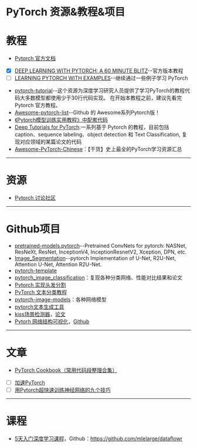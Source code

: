 # PyTorch 资源&amp;教程&amp;项目

<a name="9LVHi"></a>
# 教程

- [Pytorch 官方文档](https://pytorch-cn.readthedocs.io/zh/latest/)
- [x] [DEEP LEARNING WITH PYTORCH: A 60 MINUTE BLITZ](https://pytorch.org/tutorials/beginner/deep_learning_60min_blitz.html)--官方版本教程
- [ ] [LEARNING PYTORCH WITH EXAMPLES](https://pytorch.org/tutorials/beginner/pytorch_with_examples.html)--继续通过一些例子学习 PyTorch
- [pytorch-tutorial](https://github.com/yunjey/pytorch-tutorial)--这个资源为深度学习研究人员提供了学习PyTorch的教程代码大多数模型都使用少于30行代码实现。 在开始本教程之前，建议先看完 Pytorch 官方教程。
- [Awesome-pytorch-list](https://github.com/bharathgs/Awesome-pytorch-list)--Github 的 Awesome系列Pytorch版！
- [《Pytorch模型训练实用教程》中配套代码](https://github.com/tensor-yu/PyTorch_Tutorial)
- [Deep Tutorials for PyTorch](https://github.com/sgrvinod/Deep-Tutorials-for-PyTorch):一系列基于 Pytorch 的教程，目前包括 caption、sequence labeling、object detection 和 Text Classification, 复现对应领域的某篇论文的代码
- [Awesome-PyTorch-Chinese](https://github.com/INTERMT/Awesome-PyTorch-Chinese)：【干货】史上最全的PyTorch学习资源汇总

---

<a name="utBQ0"></a>
# 资源

- [Pytorch 讨论社区](https://discuss.pytorch.org/)

---

<a name="p8DCa"></a>
# Github项目

- [pretrained-models.pytorch](https://github.com/Cadene/pretrained-models.pytorch)--Pretrained ConvNets for pytorch: NASNet, ResNeXt, ResNet, InceptionV4, InceptionResnetV2, Xception, DPN, etc.
- [Image_Segmentation](https://github.com/LeeJunHyun/Image_Segmentation)--pytorch Implementation of U-Net, R2U-Net, Attention U-Net, Attention R2U-Net.
- [pytorch-template](https://github.com/lyakaap/pytorch-template)
- [pytorch_image_classification](https://github.com/hysts/pytorch_image_classification)：复现各种分类网络、性能对比结果和论文
- [Pytorch 实现头发分割](https://github.com/YBIGTA/pytorch-hair-segmentation)
- [PyTorch 文本分类教程](https://github.com/sgrvinod/a-PyTorch-Tutorial-to-Text-Classification)
- [pytorch-image-models](https://github.com/rwightman/pytorch-image-models)：各种网络模型
- [pytorch文本生成工具](https://github.com/asyml/texar-pytorch)
- [kiss场景检测器](https://github.com/amirziai/kissing-detector)，[论文](https://arxiv.org/abs/1906.01843)
- [Pytorh 网络结构可视化](https://mp.weixin.qq.com/s/EJDSJYsXAxBzVom3NSBRnA)，[Github](https://github.com/microsoft/tensorwatch)

---

<a name="0EbAq"></a>
# 文章

- [PyTorch Cookbook（常用代码段整理合集）](https://zhuanlan.zhihu.com/p/59205847?)
- [ ] [加速PyTorch](https://towardsdatascience.com/speed-up-your-algorithms-part-1-pytorch-56d8a4ae7051)
- [ ] [用Pytorch超快速训练神经网络的九个技巧](https://towardsdatascience.com/9-tips-for-training-lightning-fast-neural-networks-in-pytorch-8e63a502f565)

---

<a name="nxY2y"></a>
# 课程

- [5天入门深度学习课程](https://mlelarge.github.io/dataflowr-web/cea_edf_inria.html)，Github：https://github.com/mlelarge/dataflowr
